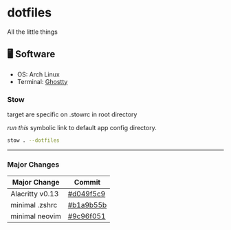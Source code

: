 # dotfiles

All the little things

## 🖥️ Software

- OS: Arch Linux
- Terminal: [Ghostty](https://ghostty.org/)

### Stow

target are specific on .stowrc in root directory

_run this_
symbolic link to default app config directory.

```bash
stow . --dotfiles
```

---

### Major Changes

| Major Change    | Commit                                                                                            |
| --------------- | ------------------------------------------------------------------------------------------------- |
| Alacritty v0.13 | [#d049f5c9](https://github.com/sudiplun/dotfiles/commit/d049f5c9cf09dd55afe057a02ef2a9d67ab7e9c0) |
| minimal .zshrc  | [#b1a9b55b](https://github.com/sudiplun/dotfiles/commit/b1a9b55bef44fc3fe7ed50d8e400d87023729323) |
| minimal neovim  | [#9c96f051](https://github.com/sudiplun/dotfiles/commit/9c96f0511208c6ba9375d4994e55e89c211e22a9) |
